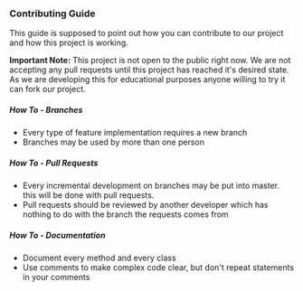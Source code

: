 ### Contributing Guide

This guide is supposed to point out how you can contribute to our project and how this project is working.

**Important Note:**
This project is not open to the public right now. We are not accepting any pull requests until this project has reached it's desired state. As we are developing this for educational purposes anyone willing to try it can fork our project.

##### How To - Branches
- Every type of feature implementation requires a new branch
- Branches may be used by more than one person


##### How To - Pull Requests
- Every incremental development on branches may be put into master. this will be done with pull requests.
- Pull requests should be reviewed by another developer which has nothing to do with the branch the requests comes from

##### How To - Documentation
- Document every method and every class
- Use comments to make complex code clear, but don't repeat statements in your comments